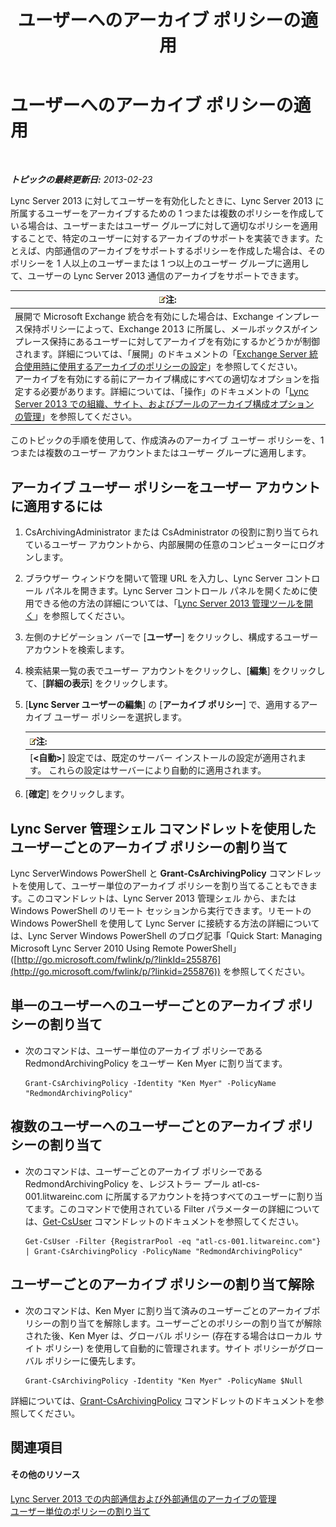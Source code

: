 ﻿---
title: ユーザーへのアーカイブ ポリシーの適用
TOCTitle: ユーザーへのアーカイブ ポリシーの適用
ms:assetid: 624a7d3e-389d-403a-97e5-f7bb17023ef3
ms:mtpsurl: https://technet.microsoft.com/ja-jp/library/Gg521004(v=OCS.15)
ms:contentKeyID: 48272310
ms.date: 05/19/2016
mtps_version: v=OCS.15
ms.translationtype: HT
---

# ユーザーへのアーカイブ ポリシーの適用

 

_**トピックの最終更新日:** 2013-02-23_

Lync Server 2013 に対してユーザーを有効化したときに、Lync Server 2013 に所属するユーザーをアーカイブするための 1 つまたは複数のポリシーを作成している場合は、ユーザーまたはユーザー グループに対して適切なポリシーを適用することで、特定のユーザーに対するアーカイブのサポートを実装できます。たとえば、内部通信のアーカイブをサポートするポリシーを作成した場合は、そのポリシーを 1 人以上のユーザーまたは 1 つ以上のユーザー グループに適用して、ユーザーの Lync Server 2013 通信のアーカイブをサポートできます。

<table>
<thead>
<tr class="header">
<th><img src="images/Gg412781.note(OCS.15).gif" title="note" alt="note" />注:</th>
</tr>
</thead>
<tbody>
<tr class="odd">
<td>展開で Microsoft Exchange 統合を有効にした場合は、Exchange インプレース保持ポリシーによって、Exchange 2013 に所属し、メールボックスがインプレース保持にあるユーザーに対してアーカイブを有効にするかどうかが制御されます。詳細については、「展開」のドキュメントの「<a href="lync-server-2013-setting-up-policies-for-archiving-when-using-exchange-server-integration.md">Exchange Server 統合使用時に使用するアーカイブのポリシーの設定</a>」を参照してください。<br />
アーカイブを有効にする前にアーカイブ構成にすべての適切なオプションを指定する必要があります。詳細については、「操作」のドキュメントの「<a href="lync-server-2013-managing-archiving-configuration-options-for-your-organization-sites-and-pools.md">Lync Server 2013 での組織、サイト、およびプールのアーカイブ構成オプションの管理</a>」を参照してください。</td>
</tr>
</tbody>
</table>


このトピックの手順を使用して、作成済みのアーカイブ ユーザー ポリシーを、1 つまたは複数のユーザー アカウントまたはユーザー グループに適用します。

## アーカイブ ユーザー ポリシーをユーザー アカウントに適用するには

1.  CsArchivingAdministrator または CsAdministrator の役割に割り当てられているユーザー アカウントから、内部展開の任意のコンピューターにログオンします。

2.  ブラウザー ウィンドウを開いて管理 URL を入力し、Lync Server コントロール パネルを開きます。Lync Server コントロール パネルを開くために使用できる他の方法の詳細については、「[Lync Server 2013 管理ツールを開く](lync-server-2013-open-lync-server-administrative-tools.md)」を参照してください。

3.  左側のナビゲーション バーで \[**ユーザー**\] をクリックし、構成するユーザー アカウントを検索します。

4.  検索結果一覧の表でユーザー アカウントをクリックし、\[**編集**\] をクリックして、\[**詳細の表示**\] をクリックします。

5.  \[**Lync Server ユーザーの編集**\] の \[**アーカイブ ポリシー**\] で、適用するアーカイブ ユーザー ポリシーを選択します。
    
    <table>
    <thead>
    <tr class="header">
    <th><img src="images/Gg412781.note(OCS.15).gif" title="note" alt="note" />注:</th>
    </tr>
    </thead>
    <tbody>
    <tr class="odd">
    <td>[<strong>&lt;自動&gt;</strong>] 設定では、既定のサーバー インストールの設定が適用されます。 これらの設定はサーバーにより自動的に適用されます。</td>
    </tr>
    </tbody>
    </table>


6.  \[**確定**\] をクリックします。

## Lync Server 管理シェル コマンドレットを使用したユーザーごとのアーカイブ ポリシーの割り当て

Lync ServerWindows PowerShell と **Grant-CsArchivingPolicy** コマンドレットを使用して、ユーザー単位のアーカイブ ポリシーを割り当てることもできます。このコマンドレットは、Lync Server 2013 管理シェル から、または Windows PowerShell のリモート セッションから実行できます。リモートの Windows PowerShell を使用して Lync Server に接続する方法の詳細については、Lync Server Windows PowerShell のブログ記事「Quick Start: Managing Microsoft Lync Server 2010 Using Remote PowerShell」 ([http://go.microsoft.com/fwlink/p/?linkId=255876](http://go.microsoft.com/fwlink/p/?linkid=255876)) を参照してください。

## 単一のユーザーへのユーザーごとのアーカイブ ポリシーの割り当て

  - 次のコマンドは、ユーザー単位のアーカイブ ポリシーである RedmondArchivingPolicy をユーザー Ken Myer に割り当てます。
    
        Grant-CsArchivingPolicy -Identity "Ken Myer" -PolicyName "RedmondArchivingPolicy"

## 複数のユーザーへのユーザーごとのアーカイブ ポリシーの割り当て

  - 次のコマンドは、ユーザーごとのアーカイブ ポリシーである RedmondArchivingPolicy を、レジストラー プール atl-cs-001.litwareinc.com に所属するアカウントを持つすべてのユーザーに割り当てます。このコマンドで使用されている Filter パラメーターの詳細については、[Get-CsUser](https://docs.microsoft.com/en-us/powershell/module/skype/Get-CsUser) コマンドレットのドキュメントを参照してください。
    
        Get-CsUser -Filter {RegistrarPool -eq "atl-cs-001.litwareinc.com"} | Grant-CsArchivingPolicy -PolicyName "RedmondArchivingPolicy"

## ユーザーごとのアーカイブ ポリシーの割り当て解除

  - 次のコマンドは、Ken Myer に割り当て済みのユーザーごとのアーカイブポリシーの割り当てを解除します。ユーザーごとのポリシーの割り当てが解除された後、Ken Myer は、グローバル ポリシー (存在する場合はローカル サイト ポリシー) を使用して自動的に管理されます。サイト ポリシーがグローバル ポリシーに優先します。
    
        Grant-CsArchivingPolicy -Identity "Ken Myer" -PolicyName $Null

詳細については、[Grant-CsArchivingPolicy](grant-csarchivingpolicy.md) コマンドレットのドキュメントを参照してください。

## 関連項目

#### その他のリソース

[Lync Server 2013 での内部通信および外部通信のアーカイブの管理](lync-server-2013-managing-the-archiving-of-internal-and-external-communications.md)  
[ユーザー単位のポリシーの割り当て](lync-server-2013-assigning-per-user-policies.md)

